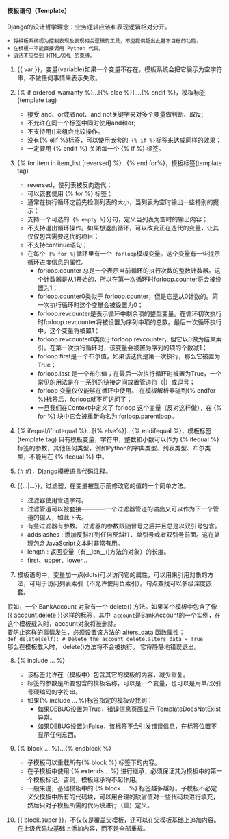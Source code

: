 #### 模板语句（Template）
Django的设计哲学理念：业务逻辑应该和表现逻辑相对分开。

    + 将模板系统视为控制表现及表现相关逻辑的工具，不应提供超出此基本目标的功能。
    + 在模板中不能直接调用 Python 代码。
    + 语法不应受到 HTML/XML 的束缚。

1. {{ var }}，变量(variable)如果一个变量不存在，模板系统会把它展示为空字符串，不做任何事情来表示失败。

2. {% if ordered_warranty %}...[{% else %}]....{% endif %}，模板标签(template tag)
    + 接受 and、or或者not、and not关键字来对多个变量做判断、取反;
    + 不允许在同一个标签中同时使用and和or;
    + 不支持用()来组合比较操作。
    + 没有{% elif %}标签，可以使用嵌套的`` {% if %}``标签来达成同样的效果；
    + 一定要用 {% endif %} 关闭每一个 {% if %} 标签。

3. {% for item in item_list [reversed] %}...{% end for%}，模板标签(template tag)
    + reversed，使列表被反向迭代；
    + 可以嵌套使用 {% for %} 标签；
    + 通常在执行循环之前先检测列表的大小，当列表为空时输出一些特别的提示；
    + 支持一个可选的`` {% empty %}``分句，定义当列表为空时的输出内容；
    + 不支持退出循环操作。如果想退出循环，可以改变正在迭代的变量，让其仅仅包含需要迭代的项目；
    + 不支持continue语句；
    + 在每个`` {% for %}``循环里有一个`` forloop``模板变量。这个变量有一些提示循环进度信息的属性。
        + forloop.counter 总是一个表示当前循环的执行次数的整数计数器。这个计数器是从1开始的，所以在第一次循环时forloop.counter将会被设置为1；
        + forloop.counter0类似于 forloop.counter，但是它是从0计数的。第一次执行循环时这个变量会被设置为0；
        + forloop.revcounter是表示循环中剩余项的整型变量。在循环初次执行时forloop.revcounter将被设置为序列中项的总数。最后一次循环执行中，这个变量将被置1；
        + forloop.revcounter0类似于forloop.revcounter，但它以0做为结束索引。在第一次执行循环时，该变量会被置为序列的项的个数减1；
        + forloop.first是一个布尔值，如果该迭代是第一次执行，那么它被置为True；
        + forloop.last 是一个布尔值；在最后一次执行循环时被置为True，一个常见的用法是在一系列的链接之间放置管道符（|）或逗号；
        + forloop 变量仅仅能够在循环中使用。 在模板解析器碰到{% endfor %}标签后，forloop就不可访问了；
        + 一旦我们在Context中定义了 forloop 这个变量（反对这样做），在 {% for %} 块中它会被重新命名为 forloop.parentloop。

4. {% ifequal/ifnotequal %}...[{% else%}]...{% endifequal %}，模板标签(template tag)
只有模板变量，字符串，整数和小数可以作为 {% ifequal %} 标签的参数，其他任何类型，例如Python的字典类型、列表类型、布尔类型，不能用在 {% ifequal %} 中。

5. {# #}，Django模板语言代码注释。

6. {{...|...}}，过滤器，在变量被显示前修改它的值的一个简单方法。
    + 过滤器使用管道字符。
    + 过滤管道可以被套接————一个过滤器管道的输出又可以作为下一个管道的输入，如此下去。
    + 有些过滤器有参数。 过滤器的参数跟随冒号之后并且总是以双引号包含。
    + addslashes : 添加反斜杠到任何反斜杠、单引号或者双引号前面。这在处理包含JavaScript文本时非常有用。
    + length : 返回变量（有__len__()方法的对象）的长度。
    + first、upper、lower...

7. 模板语句中，变量加一点(dots)可以访问它的属性，可以用来引用对象的方法，可用于访问列表索引（不允许使用负索引）。句点查找可以多级深度嵌套。  

假如，一个 BankAccount 对象有一个 delete() 方法。如果某个模板中包含了像 {{ account.delete }}这样的标签，其中`` account``是BankAccount的一个实例，在这个模板载入时，account对象将被删除。  
要防止这样的事情发生，必须设置该方法的 alters_data 函数属性：  
`def delete(self):
    # Delete the account
delete.alters_data = True`  
那么在模板载入时， delete()方法将不会被执行。 它将静静地错误退出。  

8.  {% include ... %} 
    + 该标签允许在（模板中）包含其它的模板的内容，减少重复。  
    + 标签的参数是所要包含的模板名称，可以是一个变量，也可以是用单/双引号硬编码的字符串。
    + 如果{% include ... %}标签指定的模板没找到：
        * 如果DEBUG设置为True，错误信息页面显示 TemplateDoesNotExist 异常。
        * 如果DEBUG设置为False，该标签不会引发错误信息，在标签位置不显示任何东西。 

9. {% block ... %}...{% endblock %}  
    + 子模板可以重载所有{% block %} 标签下的内容。
    + 在子模板中使用 {% extends... %} 进行继承，必须保证其为模板中的第一个模板标记。否则，模板继承将不起作用。
    + 一般来说，基础模板中的 {% block ... %} 标签越多越好。子模板不必定义父模板中所有的代码块，可以用合理的缺省值对一些代码块进行填充，然后只对子模板所需的代码块进行（重）定义。

10. {{ block.super }}，不仅仅是覆盖父模板，还可以在父模板基础上追加内容。在上级代码块基础上添加内容，而不是全部重载。 
